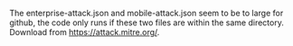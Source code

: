 The enterprise-attack.json and mobile-attack.json seem to be to large for github, the code only runs if these two files are within the same directory.
Download from https://attack.mitre.org/.
